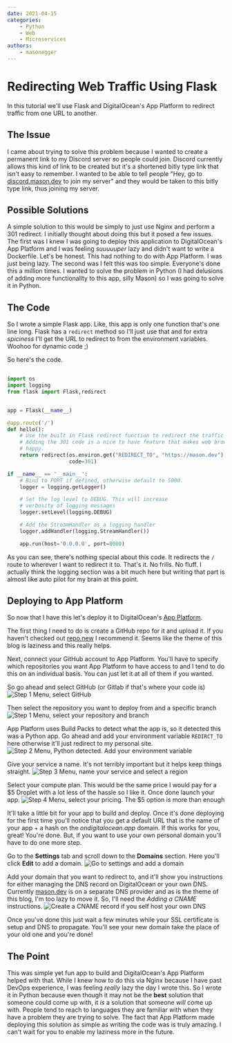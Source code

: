 ```yaml
---
date: 2021-04-15
categories:
    - Python
    - Web
    - Microservices
authors:
    - masonegger
---
```

# Redirecting Web Traffic Using Flask

In this tutorial we'll use Flask and DigitalOcean's App Platform to redirect traffic from one URL to another.

<!-- more -->

## The Issue
I came about trying to solve this problem because I wanted to create a permanent link to my Discord server so people could join. Discord currently allows this kind of link to be created but it's a shortened bitly type link that isn't easy to remember. I wanted to be able to tell people "Hey, go to [discord.mason.dev](https://discord.mason.dev) to join my server" and they would be taken to this bitly type link, thus joining my server. 

## Possible Solutions
A simple solution to this would be simply to just use Nginx and perform a 301 redirect. I initially thought about doing this but it posed a few issues. The first was I knew I was going to deploy this application to DigitalOcean's App Platform and I was feeling _suuuuuper_ lazy and didn't want to write a Dockerfile. Let's be honest. This had nothing to do with App Platform. I was just being lazy. The second was I felt this was too simple. Everyone's done this a million times. I wanted to solve the problem in Python (I had delusions of adding more functionality to this app, silly Mason) so I was going to solve it in Python. 

## The Code
So I wrote a simple Flask app. Like, this app is only one function that's one line long. Flask has a `redirect` method so I'll just use that and for extra _spiciness_ I'll get the URL to redirect to from the environment variables. Woohoo for dynamic code ;) 

So here's the code.

```python
  
import os
import logging
from flask import Flask,redirect


app = Flask(__name__)

@app.route('/')
def hello():
    # Use the built in Flask redirect function to redirect the traffic
    # Adding the 301 code is a nice to have feature that makes web browsers
    # happy. 
    return redirect(os.environ.get("REDIRECT_TO", "https://mason.dev"), 
                    code=301)

if __name__ == '__main__':
    # Bind to PORT if defined, otherwise default to 5000.
    logger = logging.getLogger()

    # Set the log level to DEBUG. This will increase 
    # verbosity of logging messages
    logger.setLevel(logging.DEBUG)

    # Add the StreamHandler as a logging handler
    logger.addHandler(logging.StreamHandler())

    app.run(host='0.0.0.0', port=8080)
```

As you can see, there's nothing special about this code. It redirects the `/` route to wherever I want to redirect it to. That's it. No frills. No fluff. I actually think the logging section was a bit much here but writing that part is almost like auto pilot for my brain at this point.

## Deploying to App Platform
So now that I have this let's deploy it to DigitalOcean's [App Platform](https://docs.digitalocean.com/products/app-platform/).

The first thing I need to do is create a GitHub repo for it and upload it. If you haven't checked out [repo.new](https://repo.new) I recommend it. Seems like the theme of this blog is laziness and this really helps. 

Next, connect your GitHub account to App Platform. You'll have to specify which repositories you want App Platform to have access to and I tend to do this on an individual basis. You can just let it at all of them if you wanted. 

So go ahead and select GitHub (or Gitlab if that's where your code is)
![Step 1 Menu, select GitHub](img/002-python-redirect/step1.PNG)

Then select the repository you want to deploy from and a specific branch
![Step 1 Menu, select your repository and branch](img/002-python-redirect/step1.1.PNG)

App Platform uses Build Packs to detect what the app is, so it detected this was a Python app. Go ahead and add your environment variable `REDIRCT_TO` here otherwise it'll just redirect to my personal site.
![Step 2 Menu, Python detected. Add your environment variable](img/002-python-redirect/step2.PNG)

Give your service a name. It's not terribly important but it helps keep things straight.
![Step 3 Menu, name your service and select a region](img/002-python-redirect/step3.PNG)

Select your compute plan. This would be the same price I would pay for a $5 Droplet with a lot less of the hassle so I like it. Once done launch your app.
![Step 4 Menu, select your pricing. The $5 option is more than enough](img/002-python-redirect/step4.PNG)

It'll take a little bit for your app to build and deploy. Once it's done deploying for the first time you'll notice that you get a default URL that is the name of your app + a hash on the _ondigitalocean.app_ domain. If this works for you, great! You're done. But, if you want to use your own personal domain you'll have to do one more step.

Go to the **Settings** tab and scroll down to the **Domains** section. Here you'll click **Edit** to add a domain.
![Go to settings and add a domain](img/002-python-redirect/step5.PNG)

Add your domain that you want to redirect to, and it'll show you instructions for either managing the DNS record on DigitalOcean or your own DNS. Currently [mason.dev](https://mason.dev) is on a separate DNS provider and as is the theme of this blog, I'm too lazy to move it. So, I'll need the _Adding a CNAME_ instructions.
![Create a CNAME record if you self host your own DNS](img/002-python-redirect/step6.PNG)

Once you've done this just wait a few minutes while your SSL certificate is setup and DNS to propagate. You'll see your new domain take the place of your old one and you're done!

## The Point
This was simple yet fun app to build and DigitalOcean's App Platform helped with that. While I knew how to do this via Nginx because I have past DevOps experience, I was feeling _really_ lazy the day I wrote this. So I wrote it in Python because even though it may not be the **best** solution that someone could come up with, it _is_ a solution that someone _will_ come up with. People tend to reach to languages they are familiar with when they have a problem they are trying to solve. The fact that App Platform made deploying this solution as simple as writing the code was is truly amazing. I can't wait for you to enable my laziness more in the future.
